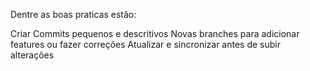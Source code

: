 Dentre as boas praticas estão:

Criar Commits pequenos e descritivos
Novas branches para adicionar features ou fazer correções
Atualizar e sincronizar antes de subir alterações